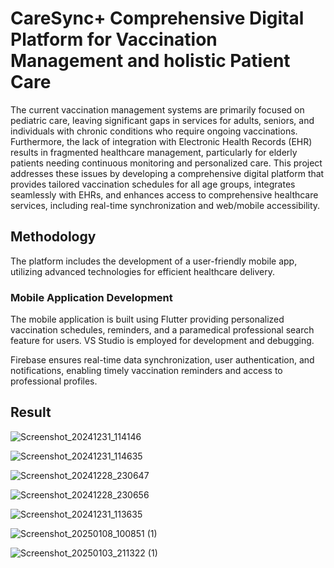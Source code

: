 # CareSync+ Comprehensive Digital Platform for Vaccination Management and holistic Patient Care

The current vaccination management systems are primarily focused on pediatric care, leaving significant gaps in services for adults, seniors, and individuals with chronic conditions who require ongoing vaccinations. 
Furthermore, the lack of integration with Electronic Health Records (EHR) results in fragmented healthcare management, particularly for elderly patients needing continuous monitoring and personalized care. 
This project addresses these issues by developing a comprehensive digital platform that provides tailored vaccination schedules for all age groups, integrates seamlessly with EHRs, and enhances access to comprehensive healthcare services, including real-time synchronization and web/mobile accessibility.

## Methodology

The platform includes the development of a user-friendly mobile app, utilizing advanced technologies for efficient healthcare delivery.

### Mobile Application Development
The mobile application is built using Flutter providing personalized vaccination schedules, reminders, and a paramedical professional search feature for users. VS Studio is employed for development and debugging.

Firebase ensures real-time data synchronization, user authentication, and notifications, enabling timely vaccination reminders and access to professional profiles.

## Result

![Screenshot_20241231_114146](https://github.com/user-attachments/assets/b2eeb812-ad13-491e-b768-2e51af7d25a9)

![Screenshot_20241231_114635](https://github.com/user-attachments/assets/0fea3679-bd43-4a03-b8bf-7049392761d2)

![Screenshot_20241228_230647](https://github.com/user-attachments/assets/c95dbb08-6dfc-4a22-9f9f-b9bdb7d6baf0)

![Screenshot_20241228_230656](https://github.com/user-attachments/assets/091646f8-8f58-478a-890e-506d682fbdd3)

![Screenshot_20241231_113635](https://github.com/user-attachments/assets/a24e46d2-624e-41a7-ae5c-eff2c1445790)

![Screenshot_20250108_100851 (1)](https://github.com/user-attachments/assets/54dc00b5-4535-414e-8016-41b457b58fd0)

![Screenshot_20250103_211322 (1)](https://github.com/user-attachments/assets/781d25e6-5c08-4ae4-b6d4-193bf7d558c0)


